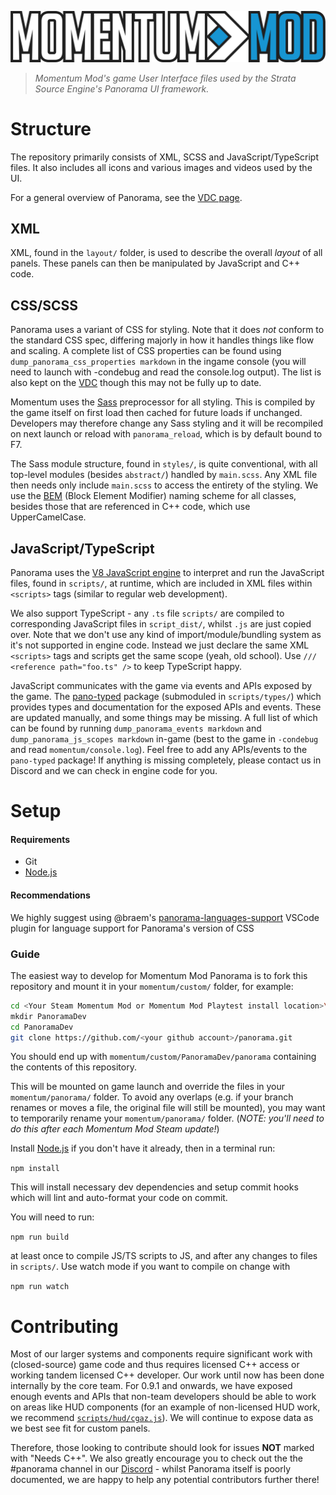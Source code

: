 ![Momentum Mod](images/momentumLogo.svg)

> _Momentum Mod's game User Interface files used by the Strata Source Engine's Panorama UI framework._

# Structure

The repository primarily consists of XML, SCSS and JavaScript/TypeScript files. It also includes all icons and various images and videos used by the UI.

For a general overview of Panorama, see the [VDC page](https://developer.valvesoftware.com/wiki/Panorama).

## XML

XML, found in the `layout/` folder, is used to describe the overall _layout_ of all panels. These panels can then be manipulated by JavaScript and C++ code.

## CSS/SCSS

Panorama uses a variant of CSS for styling. Note that it does _not_ conform to the standard CSS spec, differing majorly in how it handles things like flow and scaling. A complete list of CSS properties can be found using `dump_panorama_css_properties markdown` in the ingame console (you will need to launch with -condebug and read the console.log output). The list is also kept on the [VDC](https://developer.valvesoftware.com/wiki/CSGO_Panorama_CSS_Properties) though this may not be fully up to date.

Momentum uses the [Sass](https://sass-lang.com/) preprocessor for all styling. This is compiled by the game itself on first load then cached for future loads if unchanged. Developers may therefore change any Sass styling and it will be recompiled on next launch or reload with `panorama_reload`, which is by default bound to F7.

The Sass module structure, found in `styles/`, is quite conventional, with all top-level modules (besides `abstract/`) handled by `main.scss`. Any XML file then needs only include `main.scss` to access the entirety of the styling. We use the [BEM](http://getbem.com/) (Block Element Modifier) naming scheme for all classes, besides those that are referenced in C++ code, which use UpperCamelCase.

## JavaScript/TypeScript

Panorama uses the [V8 JavaScript engine](https://v8.dev) to interpret and run the JavaScript files, found in `scripts/`, at runtime, which are included in XML files within `<scripts>` tags (similar to regular web development).

We also support TypeScript - any `.ts` file `scripts/` are compiled to corresponding JavaScript files in `script_dist/`, whilst `.js` are just copied over. Note that we don't use any kind of import/module/bundling system as it's not supported in engine code. Instead we just declare the same XML `<scripts>` tags and scripts get the same scope (yeah, old school). Use `/// <reference path="foo.ts" />` to keep TypeScript happy.

JavaScript communicates with the game via events and APIs exposed by the game. The [pano-typed](https://github.com/StrataSource/pano-typed) package (submoduled in `scripts/types/`) which provides types and documentation for the exposed APIs and events. These are updated manually, and some things may be missing. A full list of which can be found by running `dump_panorama_events markdown` and `dump_panorama_js_scopes markdown` in-game (best to the game in `-condebug` and read `momentum/console.log`). Feel free to add any APIs/events to the `pano-typed` package! If anything is missing completely, please contact us in Discord and we can check in engine code for you.

# Setup

#### Requirements

-   Git
-   [Node.js](https://nodejs.org/en/download/)

#### Recommendations

We highly suggest using @braem's [panorama-languages-support](https://marketplace.visualstudio.com/items?itemName=braemie.panorama-css) VSCode plugin for language support for Panorama's version of CSS

### Guide

The easiest way to develop for Momentum Mod Panorama is to fork this repository and mount it in your `momentum/custom/` folder, for example:

```bash
cd <Your Steam Momentum Mod or Momentum Mod Playtest install location>\momentum\custom\
mkdir PanoramaDev
cd PanoramaDev
git clone https://github.com/<your github account>/panorama.git
```

You should end up with `momentum/custom/PanoramaDev/panorama` containing the contents of this repository.

This will be mounted on game launch and override the files in your `momentum/panorama/` folder. To avoid any overlaps (e.g. if your branch renames or moves a file, the original file will still be mounted), you may want to temporarily rename your `momentum/panorama/` folder. (_NOTE: you'll need to do this after each Momentum Mod Steam update!_)

Install [Node.js](https://nodejs.org/en/download/) if you don't have it
already, then in a terminal run:

`npm install`

This will install necessary dev dependencies and setup commit hooks which will lint and auto-format your code on commit.

You will need to run:

`npm run build`

at least once to compile JS/TS scripts to JS, and after any changes to files in `scripts/`. Use watch mode if you want to compile on change with

`npm run watch`

# Contributing

Most of our larger systems and components require significant work with (closed-source) game code and thus requires licensed C++ access or working tandem licensed C++ developer. Our work until now has been done internally by the core team. For 0.9.1 and onwards, we have exposed enough events and APIs that non-team developers should be able to work on areas like HUD components (for an example of non-licensed HUD work, we recommend [`scripts/hud/cgaz.js`](scripts/hud/cgaz.js)). We will continue to expose data as we best see fit for custom panels.

Therefore, those looking to contribute should look for issues **NOT** marked with "Needs C++". We also greatly encourage you to check out the the #panorama channel in our [Discord](https://discord.gg/momentummod) - whilst Panorama itself is poorly documented, we are happy to help any potential contributors further there!
